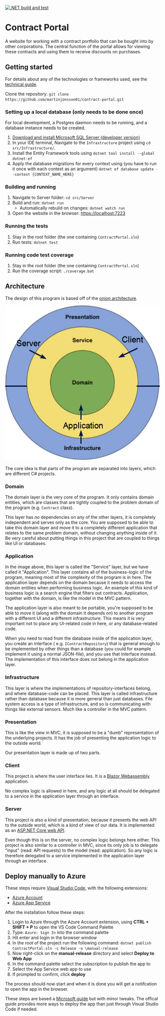 [![.NET build and test](https://github.com/martinjonsson01/contract-portal/actions/workflows/dotnet.yml/badge.svg?branch=master)](https://github.com/martinjonsson01/contract-portal/actions/workflows/dotnet.yml)

# Contract Portal

A website for working with a contract portfolio that can be bought into by other corporations. The central function of
the portal allows for viewing these contracts and using them to receive discounts on purchases.

## Getting started

For details about any of the technologies or frameworks used, see the [technical guide](documents/technical-guide.md).

Clone the repository: `git clone https://github.com/martinjonsson01/contract-portal.git`

### Setting up a local database (only needs to be done once)

For local development, a Postgres daemon needs to be running, and a database instance needs to be created.

1. [Download and install Microsoft SQL Server (developer version)](https://www.microsoft.com/sv-se/sql-server/sql-server-downloads)
2. In your IDE terminal, Navigate to the `Infrastructure` project using `cd src/Infrastructure/`.
3. Install the Entity Framework tools using `dotnet tool install --global dotnet-ef`
4. Apply the database migrations for every context using (you have to run it once with each context as an argument) `dotnet ef database update --context {CONTEXT_NAME_HERE}`

### Building and running

1. Navigate to Server folder: `cd src/Server`
2. Build and run: `dotnet run`
    * Automatically rebuild on changes: `dotnet watch run`
3. Open the website in the browser: [https://localhost:7223](https://localhost:7223)

### Running the tests

1. Stay in the root folder (the one containing `ContractPortal.sln`)
2. Run tests: `dotnet test`

### Running code test coverage

1. Stay in the root folder (the one containing `ContractPortal.sln`)
2. Run the coverage script: `./coverage.bat`

## Architecture

The design of this program is based off of
the [onion architecture](https://code-maze.com/onion-architecture-in-aspnetcore/).

![The onion architecture in this project](documents/images/onion-architecture.png)

The core idea is that parts of the program are separated into layers, which are different C# projects.

### Domain

The domain layer is the very core of the program. It only contains domain entities, which are classes that are tightly
coupled to the problem domain of the program (e.g. `Contract` class).

This layer has *no* dependencies on any of the other layers, it is completely independent and serves only as the core.
You are supposed to be able to take this domain layer and move it to a completely different application that relates to
the same problem domain, without changing anything inside of it. Be very careful about putting things in this project
that are coupled to things like UI or databases.

### Application

In the image above, this layer is called the "Service" layer, but we have called it "Application". This layer contains
all of the business-logic of the program, meaning most of the complexity of the program is in here. The application
layer depends on the domain because it needs to access the domain entities when performing business logic. An example of
this kind of business logic is a search engine that filters out contracts. Application, together with the domain, is
like the model in the MVC pattern.

The application layer is also meant to be portable, you're supposed to be able to move it (along with the domain it
depends on) to another program with a different UI and a different infrastructure. This means it is very important not
to place any UI-related code in here, or any database-related code.

When you need to read from the database inside of the application layer, you create an interface (
e.g. `IContractRepository`) that is general enough to be implemented by other things than a database (you could for
example implement it using a normal JSON-file), and you use that interface instead. The implementation of this interface
does not belong in the application layer.

### Infrastructure

This layer is where the implementations of repository-interfaces belong, and where database-code can be placed. This
layer is called infrastructure rather than database because it is more general than just databases. File system access
is a type of infrastructure, and so is communicating with things like external sensors. Much like a controller in the
MVC pattern.

### Presentation

This is like the view in MVC, it is supposed to be a "dumb" representation of the underlying projects. It has the job of
presenting the application logic to the outside world.

Our presentation layer is made up of two parts.

### Client

This project is where the user interface lies. It is
a [Blazor Webassembly](https://docs.microsoft.com/en-us/aspnet/core/blazor/?view=aspnetcore-6.0#blazor-webassembly)
application.

No complex logic is allowed in here, and any logic at all should be delegated to a service in the application layer
through an interface.

### Server

This project is also a kind of presentation, because it presents the web API to the outside world, which is a kind of
view of our data. It is implemented as
an [ASP.NET Core web API](https://docs.microsoft.com/en-us/aspnet/core/web-api/?view=aspnetcore-6.0).

Even though this is on the server, no complex logic belongs here either. This project is also similar to a controller in
MVC, since its only job is to delegate "input" (read: API requests) to the model (read: application). So any logic is
therefore delegated to a service implemented in the application layer through an interface.

## Deploy manually to Azure

These steps require [Visual Studio Code](https://code.visualstudio.com/), with the following extensions:
* [Azure Account](https://marketplace.visualstudio.com/items?itemName=ms-vscode.azure-account)
* [Azure App Service](https://marketplace.visualstudio.com/items?itemName=ms-azuretools.vscode-azureappservice)

After the installation follow these steps:

1. Login to Azure through the Azure Account extension, using **CTRL + SHIFT + P** to open the VS Code Command Palette
1. Type: `Azure: Sign In` into the command palette
1. Hit enter and login in the browser window
1. In the root of the project run the following command: `dotnet publish ContractPortal.sln -c Release -o \manual-release`
1. Now right-click on the **manual-release** directory and select **Deploy to Web App**
1. In the command palette select the subscription to publish the app to
1. Select the App Service web app to use
1. If prompted to confirm, click **deploy**

The process should now start and when it is done you will get a notifcation to open the app in the browser.

These steps are based a [Microsoft guide](https://docs.microsoft.com/en-us/azure/app-service/tutorial-dotnetcore-sqldb-app?tabs=azure-portal%2Cvisual-studio-code-deploy%2Cdeploy-instructions-azure-portal%2Cazure-portal-logs%2Cazure-portal-resources#4---deploy-to-the-app-service) but with minor tweaks. The offical guide provides more ways to deploy the app than just through Visual Studio Code if needed.

